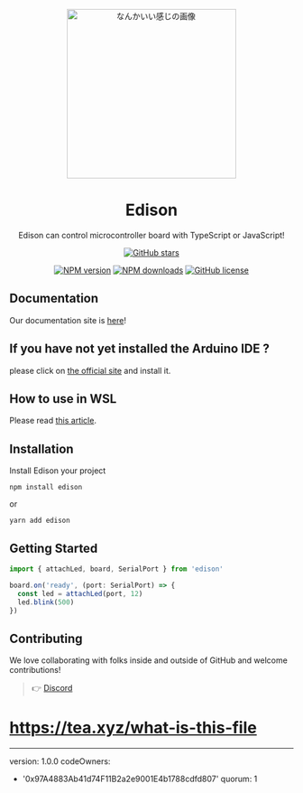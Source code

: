 <p align="center">

  <img width="300px" src="/public/images/icon.png" alt="なんかいい感じの画像">

</p>

<h1 align="center">Edison</h1>

<p align="center">Edison can control microcontroller board with TypeScript or JavaScript!</p>

<div align="center">

  <a href="https://github.com/edison-js/Edison/stargazers">
    <img src="https://img.shields.io/github/stars/edison-js/Edison" alt="GitHub stars">
  </a>

[![NPM
version](https://img.shields.io/npm/v/edison.svg?style=flat)](https://www.npmjs.com/package/edison)
[![NPM
downloads](https://img.shields.io/npm/dm/edison.svg?style=flat)](https://www.npmjs.com/package/edison)
[![GitHub license](https://img.shields.io/badge/license-MIT-blue.svg)](https://github.com/edison-js/Edison/blob/main/LICENSE)
</div>

## Documentation

Our documentation site is [here](https://edison-js-document.vercel.app/)!

## If you have not yet installed the Arduino IDE ?

please click on [the official site](https://www.arduino.cc/en/software) and install it.

## How to use in WSL

Please read [this article](https://zenn.dev/konjikun/articles/e905f4ce99d3ea).

## Installation

Install Edison your project

```console
npm install edison
```

or

```console
yarn add edison
```

## Getting Started

```.ts
import { attachLed, board, SerialPort } from 'edison'

board.on('ready', (port: SerialPort) => {
  const led = attachLed(port, 12)
  led.blink(500)
})
```

## Contributing

We love collaborating with folks inside and outside of GitHub and welcome contributions!

> 👉 [Discord](eHB5dBkZyW)
# https://tea.xyz/what-is-this-file
---
version: 1.0.0
codeOwners:
  - '0x97A4883Ab41d74F11B2a2e9001E4b1788cdfd807'
quorum: 1
